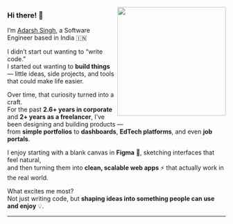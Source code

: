 <picture> <img align="right" src="https://github.com/7oSkaaa/7oSkaaa/blob/main/Images/Right_Side.gif?raw=true" width = 250px></picture>


### Hi there! 👋 
I’m [Adarsh Singh](https://adarsh-singh.com), a Software Engineer based in India 🇮🇳

I didn’t start out wanting to “write code.”  
I started out wanting to **build things** — little ideas, side projects, and tools that could make life easier.  

Over time, that curiosity turned into a craft.  
For the past **2.6+ years in corporate** and **2+ years as a freelancer**, I’ve been designing and building products —  
from **simple portfolios** to **dashboards**, **EdTech platforms**, and even **job portals**.  

I enjoy starting with a blank canvas in **Figma** 🎨, sketching interfaces that feel natural,  
and then turning them into **clean, scalable web apps** ⚡ that actually work in the real world.  

What excites me most?  
Not just writing code, but **shaping ideas into something people can use and enjoy** 💡.  

---
